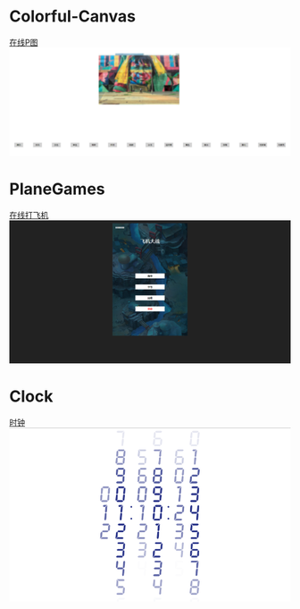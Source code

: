 # Colorful-Canvas
[在线P图](http://surenjun.com:100/canvas)
![](/1.png)

# PlaneGames
[在线打飞机](http://surenjun.com:100/planeGames)
![](/2.png)

# Clock
[时钟](http://surenjun.com:100/clock)
![](/3.png)
